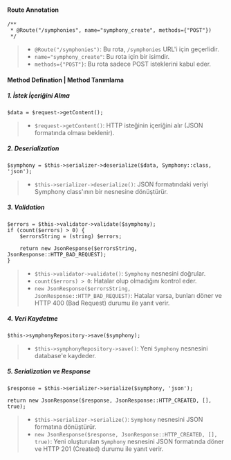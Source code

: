 #### Route Annotation
~~~~~~~
/**
 * @Route("/symphonies", name="symphony_create", methods={"POST"})
 */
~~~~~~~
> + `@Route("/symphonies")`: Bu rota, `/symphonies` URL'i için geçerlidir.
> + `name="symphony_create"`: Bu rota için bir isimdir.
> + `methods={"POST"}`: Bu rota sadece POST isteklerini kabul eder.

#### Method Defination | Method Tanımlama 
##### 1. İstek İçeriğini Alma
~~~~~~~
$data = $request->getContent();
~~~~~~~
> + `$request->getContent()`: HTTP isteğinin içeriğini alır (JSON formatında olması beklenir).

##### 2. Deserialization
~~~~~~~
$symphony = $this->serializer->deserialize($data, Symphony::class, 'json');
~~~~~~~
> + `$this->serializer->deserialize()`: JSON formatındaki veriyi Symphony class'ının bir nesnesine dönüştürür.

##### 3. Validation
~~~~~~~
$errors = $this->validator->validate($symphony);
if (count($errors) > 0) {
    $errorsString = (string) $errors;

    return new JsonResponse($errorsString, JsonResponse::HTTP_BAD_REQUEST);
}
~~~~~~~
> + `$this->validator->validate()`: `Symphony` nesnesini doğrular.
> + `count($errors) > 0`: Hatalar olup olmadığını kontrol eder.
> + `new JsonResponse($errorsString, JsonResponse::HTTP_BAD_REQUEST)`: Hatalar varsa, bunları döner ve HTTP 400 (Bad Request) durumu ile yanıt verir.

##### 4. Veri Kaydetme
~~~~~~~
$this->symphonyRepository->save($symphony);
~~~~~~~
> + `$this->symphonyRepository->save()`: Yeni `Symphony` nesnesini database'e kaydeder.

##### 5. Serialization ve Response
~~~~~~~
$response = $this->serializer->serialize($symphony, 'json');

return new JsonResponse($response, JsonResponse::HTTP_CREATED, [], true);
~~~~~~~
> + `$this->serializer->serialize()`: `Symphony` nesnesini JSON formatına dönüştürür.
> + `new JsonResponse($response, JsonResponse::HTTP_CREATED, [], true)`: Yeni oluşturulan `Symphony` nesnesini JSON formatında döner ve HTTP 201 (Created) durumu ile yanıt verir.
